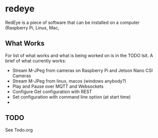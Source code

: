 # redeye

RedEye is a piece of software that can be installed on a computer
(Raspberry Pi, Linux, Mac, 

## What Works

For list of what works and what is being worked on is in the TODO
lsit. A brief of what currently works:

+ Stream M-JPeg from cameras on Raspberry Pi and Jetson Nano CSI Cameras
+ Stream M-JPeg from linux, macos (windows anybody?)
+ Play and Pause over MQTT and Websockets
+ Configure Get configuration with REST
+ Set configuration with command line option (at start time)
+ 

## TODO

See Todo.org
